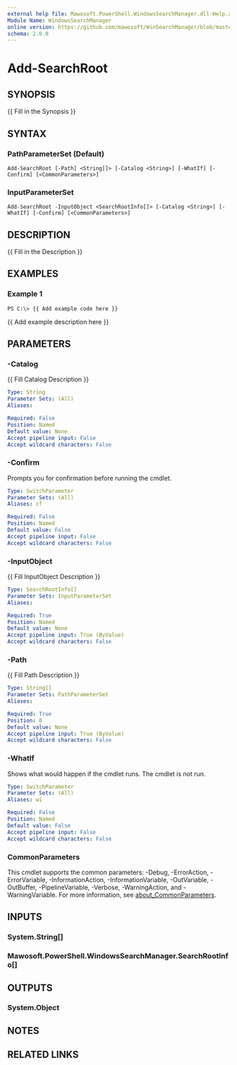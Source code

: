 ```yaml
---
external help file: Mawosoft.PowerShell.WindowsSearchManager.dll-Help.xml
Module Name: WindowsSearchManager
online version: https://github.com/mawosoft/WinSearchManager/blob/master/docs/help/Add-SearchRoot.md
schema: 2.0.0
---
```


# Add-SearchRoot

## SYNOPSIS
{{ Fill in the Synopsis }}

## SYNTAX

### PathParameterSet (Default)
```
Add-SearchRoot [-Path] <String[]> [-Catalog <String>] [-WhatIf] [-Confirm] [<CommonParameters>]
```

### InputParameterSet
```
Add-SearchRoot -InputObject <SearchRootInfo[]> [-Catalog <String>] [-WhatIf] [-Confirm] [<CommonParameters>]
```

## DESCRIPTION
{{ Fill in the Description }}

## EXAMPLES

### Example 1
```
PS C:\> {{ Add example code here }}
```

{{ Add example description here }}

## PARAMETERS

### -Catalog
{{ Fill Catalog Description }}

```yaml
Type: String
Parameter Sets: (All)
Aliases:

Required: False
Position: Named
Default value: None
Accept pipeline input: False
Accept wildcard characters: False
```

### -Confirm
Prompts you for confirmation before running the cmdlet.

```yaml
Type: SwitchParameter
Parameter Sets: (All)
Aliases: cf

Required: False
Position: Named
Default value: False
Accept pipeline input: False
Accept wildcard characters: False
```

### -InputObject
{{ Fill InputObject Description }}

```yaml
Type: SearchRootInfo[]
Parameter Sets: InputParameterSet
Aliases:

Required: True
Position: Named
Default value: None
Accept pipeline input: True (ByValue)
Accept wildcard characters: False
```

### -Path
{{ Fill Path Description }}

```yaml
Type: String[]
Parameter Sets: PathParameterSet
Aliases:

Required: True
Position: 0
Default value: None
Accept pipeline input: True (ByValue)
Accept wildcard characters: False
```

### -WhatIf
Shows what would happen if the cmdlet runs.
The cmdlet is not run.

```yaml
Type: SwitchParameter
Parameter Sets: (All)
Aliases: wi

Required: False
Position: Named
Default value: False
Accept pipeline input: False
Accept wildcard characters: False
```

### CommonParameters
This cmdlet supports the common parameters: -Debug, -ErrorAction, -ErrorVariable, -InformationAction, -InformationVariable, -OutVariable, -OutBuffer, -PipelineVariable, -Verbose, -WarningAction, and -WarningVariable. For more information, see [about_CommonParameters](http://go.microsoft.com/fwlink/?LinkID=113216).

## INPUTS

### System.String[]
### Mawosoft.PowerShell.WindowsSearchManager.SearchRootInfo[]
## OUTPUTS

### System.Object
## NOTES

## RELATED LINKS
